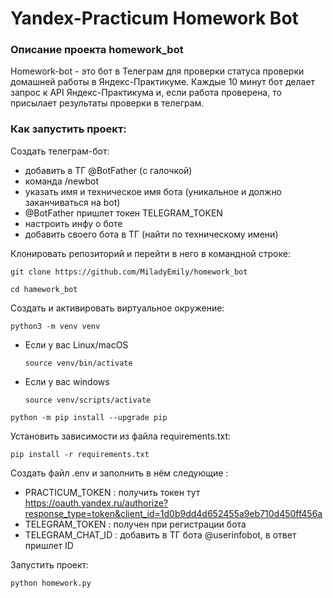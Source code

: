 # Yandex-Practicum Homework Bot

### Описание проекта homework_bot

Homework-bot - это бот в Телеграм для проверки статуса проверки домашней работы в Яндекс-Практикуме. Каждые 10 минут бот делает запрос к API Яндекс-Практикума и, если работа проверена, то присылает результаты проверки в телеграм.


### Как запустить проект:

Создать телеграм-бот:

* добавить в ТГ @BotFather (с галочкой)
* команда /newbot
* указать имя и техническое имя бота (уникальное и должно заканчиваться на bot)
* @BotFather пришлет токен TELEGRAM_TOKEN
* настроить инфу о боте
* добавить своего бота в ТГ (найти по техническому имени)

Клонировать репозиторий и перейти в него в командной строке:

```
git clone https://github.com/MiladyEmily/homework_bot
```

```
cd hamework_bot
```

Cоздать и активировать виртуальное окружение:

```
python3 -m venv venv
```

* Если у вас Linux/macOS

    ```
    source venv/bin/activate
    ```

* Если у вас windows

    ```
    source venv/scripts/activate
    ```

```
python -m pip install --upgrade pip
```

Установить зависимости из файла requirements.txt:

```
pip install -r requirements.txt
```

Создать файл .env и заполнить в нём следующие :

* PRACTICUM_TOKEN    :    получить токен тут https://oauth.yandex.ru/authorize?response_type=token&client_id=1d0b9dd4d652455a9eb710d450ff456a
* TELEGRAM_TOKEN     :    получен при регистрации бота
* TELEGRAM_CHAT_ID   :    добавить в ТГ бота @userinfobot, в ответ пришлет ID

Запустить проект:

```
python homework.py
```
